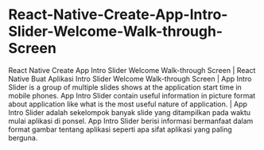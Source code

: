 # React-Native-Create-App-Intro-Slider-Welcome-Walk-through-Screen
React Native Create App Intro Slider Welcome Walk-through Screen | React Native Buat Aplikasi Intro Slider Welcome Walk-through Screen  | App Intro Slider is a group of multiple slides shows at the application start time in mobile phones. App Intro Slider contain useful information in picture format about application like what is the most useful nature of application. | App Intro Slider adalah sekelompok banyak slide yang ditampilkan pada waktu mulai aplikasi di ponsel. App Intro Slider berisi informasi bermanfaat dalam format gambar tentang aplikasi seperti apa sifat aplikasi yang paling berguna.
